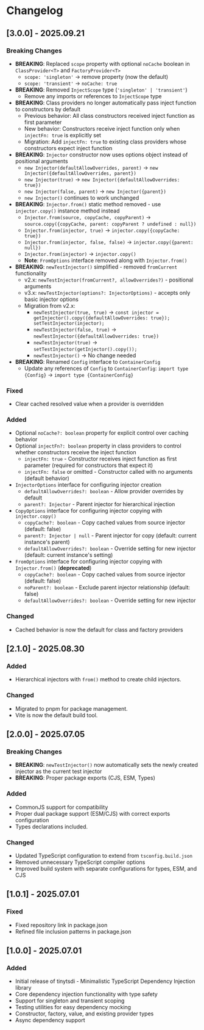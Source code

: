 # Changelog

## [3.0.0] - 2025.09.21

### Breaking Changes

- **BREAKING**: Replaced `scope` property with optional `noCache` boolean in `ClassProvider<T>` and
  `FactoryProvider<T>`
  - `scope: 'singleton'` → remove property (now the default)
  - `scope: 'transient'` → `noCache: true`
- **BREAKING**: Removed `InjectScope` type (`'singleton' | 'transient'`)
  - Remove any imports or references to `InjectScope` type
- **BREAKING**: Class providers no longer automatically pass inject function to constructors by
  default
  - Previous behavior: All class constructors received inject function as first parameter
  - New behavior: Constructors receive inject function only when `injectFn: true` is explicitly set
  - Migration: Add `injectFn: true` to existing class providers whose constructors expect inject
    function
- **BREAKING**: `Injector` constructor now uses options object instead of positional arguments
  - `new Injector(defaultAllowOverrides, parent)` → `new Injector({defaultAllowOverrides, parent})`
  - `new Injector(true)` → `new Injector({defaultAllowOverrides: true})`
  - `new Injector(false, parent)` → `new Injector({parent})`
  - `new Injector()` continues to work unchanged
- **BREAKING**: `Injector.from()` static method removed - use `injector.copy()` instance method
  instead
  - `Injector.from(source, copyCache, copyParent)` →
    `source.copy({copyCache, parent: copyParent ? undefined : null})`
  - `Injector.from(injector, true)` → `injector.copy({copyCache: true})`
  - `Injector.from(injector, false, false)` → `injector.copy({parent: null})`
  - `Injector.from(injector)` → `injector.copy()`
  - **Note**: `FromOptions` interface removed along with `Injector.from()`
- **BREAKING**: `newTestInjector()` simplified - removed `fromCurrent` functionality
  - v2.x: `newTestInjector(fromCurrent?, allowOverrides?)` - positional arguments
  - v3.x: `newTestInjector(options?: InjectorOptions)` - accepts only basic injector options
  - Migration from v2.x:
    - `newTestInjector(true, true)` →
      `const injector = getInjector().copy({defaultAllowOverrides: true}); setTestInjector(injector);`
    - `newTestInjector(false, true)` → `newTestInjector({defaultAllowOverrides: true})`
    - `newTestInjector(true)` → `setTestInjector(getInjector().copy());`
    - `newTestInjector()` → No change needed
- **BREAKING**: Renamed `Config` interface to `ContainerConfig`
  - Update any references of `Config` to `ContainerConfig`: `import type {Config}` →
    `import type {ContainerConfig}`

### Fixed

- Clear cached resolved value when a provider is overridden

### Added

- Optional `noCache?: boolean` property for explicit control over caching behavior
- Optional `injectFn?: boolean` property in class providers to control whether constructors receive
  the inject function
  - `injectFn: true` - Constructor receives inject function as first parameter (required for
    constructors that expect it)
  - `injectFn: false` or omitted - Constructor called with no arguments (default behavior)
- `InjectorOptions` interface for configuring injector creation
  - `defaultAllowOverrides?: boolean` - Allow provider overrides by default
  - `parent?: Injector` - Parent injector for hierarchical injection
- `CopyOptions` interface for configuring injector copying with `injector.copy()`
  - `copyCache?: boolean` - Copy cached values from source injector (default: false)
  - `parent?: Injector | null` - Parent injector for copy (default: current instance's parent)
  - `defaultAllowOverrides?: boolean` - Override setting for new injector (default: current
    instance's setting)
- `FromOptions` interface for configuring injector copying with `Injector.from()` (**deprecated**)
  - `copyCache?: boolean` - Copy cached values from source injector (default: false)
  - `noParent?: boolean` - Exclude parent injector relationship (default: false)
  - `defaultAllowOverrides?: boolean` - Override setting for new injector

### Changed

- Cached behavior is now the default for class and factory providers

## [2.1.0] - 2025.08.30

### Added

- Hierarchical injectors with `from()` method to create child injectors.

### Changed

- Migrated to pnpm for package management.
- Vite is now the default build tool.

## [2.0.0] - 2025.07.05

### Breaking Changes

- **BREAKING**: `newTestInjector()` now automatically sets the newly created injector as the current
  test injector
- **BREAKING**: Proper package exports (CJS, ESM, Types)

### Added

- CommonJS support for compatibility
- Proper dual package support (ESM/CJS) with correct exports configuration
- Types declarations included.

### Changed

- Updated TypeScript configuration to extend from `tsconfig.build.json`
- Removed unnecessary TypeScript compiler options
- Improved build system with separate configurations for types, ESM, and CJS

## [1.0.1] - 2025.07.01

### Fixed

- Fixed repository link in package.json
- Refined file inclusion patterns in package.json

## [1.0.0] - 2025.07.01

### Added

- Initial release of tinytsdi - Minimalistic TypeScript Dependency Injection library
- Core dependency injection functionality with type safety
- Support for singleton and transient scoping
- Testing utilities for easy dependency mocking
- Constructor, factory, value, and existing provider types
- Async dependency support
